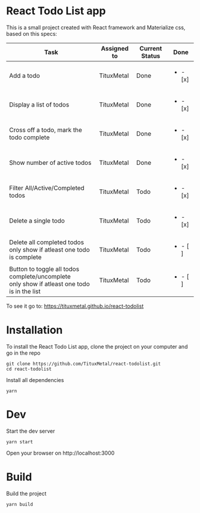 # React Todo List app
This is a small project created with React framework and Materialize css, based on this specs:

| Task                                              | Assigned to   | Current Status | Done  |
|---------------------------------------------------|---------------|----------------|-------|
| Add a todo                                        | TituxMetal    | Done           | <ul><li> - [x] </li></ul>   |
| Display a list of todos                           | TituxMetal    | Done           | <ul><li> - [x] </li></ul>   |
| Cross off a todo, mark the todo complete          | TituxMetal    | Done           | <ul><li> - [x] </li></ul>   |
| Show number of active todos                       | TituxMetal    | Done           | <ul><li> - [x] </li></ul>   |
| Filter All/Active/Completed todos                 | TituxMetal    | Todo           | <ul><li> - [x] </li></ul>   |
| Delete a single todo                              | TituxMetal    | Todo           | <ul><li> - [x] </li></ul>   |
| Delete all completed todos</br> only show if atleast one todo is complete  | TituxMetal    | Todo           | <ul><li> - [ ] </li></ul>   |
| Button to toggle all todos complete/uncomplete</br> only show if atleast one todo is in the list   | TituxMetal    | Todo           | <ul><li> - [ ] </li></ul>   |

To see it go to: https://tituxmetal.github.io/react-todolist

# Installation
To install the React Todo List app, clone the project on your computer and go in the repo
```
git clone https://github.com/TituxMetal/react-todolist.git
cd react-todolist
```
Install all dependencies
```
yarn
```

# Dev
Start the dev server
```
yarn start
```
Open your browser on http://localhost:3000

# Build
Build the project
```
yarn build
```
